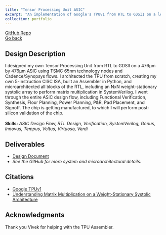 ```yaml
---
title: "Tensor Processing Unit ASIC"
excerpt: "An implementation of Google's TPUv1 from RTL to GDSII on a low-power ASIC.<br/><img src='/images/padviewofchip.png' width='500'>"
collection: portfolio
---
```


[GitHub Repo](https://github.com/anthonyhermez/Google-TPU)<br>
[Go back](../portfolio/)

Design Description
------
I designed my own Tensor Processing Unit from RTL to GDSII on a 476µm by 476µm ASIC using TSMC 65nm technology nodes and Cadence/Synopsys flows. I architected the TPU from scratch, creating my own 5-instruction CISC ISA, built an Assembler in Python, and microarchitected all blocks of the RTL, including an NxN weight-stationary systolic array to perform matrix multiplication in SystemVerilog. I went through the entire ASIC design flow, including Functional Verification, Synthesis, Floor Planning, Power Planning, P&R, Pad Placement, and Signoff. The chip is getting manufactured, to which I will perform post-silicon validation of the chip.<br><br>
**Skills:** _ASIC Design Flow, RTL Design, Verification, SystemVerilog, Genus, Innovus, Tempus, Voltus, Virtuoso, Verdi_

Deliverables
------
- [Design Document](../../files/Full-stack%20TPU%20Implementation%20and%20Integration%20Analysis%20of%20FPGA%20vs.%20ASIC.docx.pdf)
- _See the GitHub for more system and microarchitectural details._

Citations
------
- [Google TPUv1](../../files/TPU%20ISCA%202017.pdf)
- [Understanding Matrix Multiplication on a Weight-Stationary Systolic Architecture](https://telesens.co/2018/07/30/systolic-architectures/)

Acknowledgments
------
Thank you Vivek for helping with the TPU Assembler.